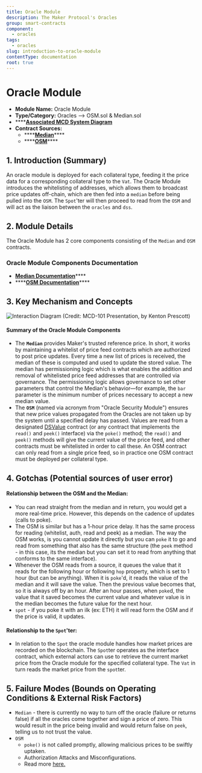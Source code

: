 ```yaml
---
title: Oracle Module
description: The Maker Protocol's Oracles
group: smart-contracts
component:
  - oracles
tags:
  - oracles
slug: introduction-to-oracle-module
contentType: documentation
root: true
---
```


# Oracle Module

* **Module Name:** Oracle Module
* **Type/Category:** Oracles —&gt; OSM.sol & Median.sol
* \*\*\*\*[**Associated MCD System Diagram**](https://github.com/makerdao/dss/wiki)
* **Contract Sources:**
  * \*\*\*\*[**Median**](https://github.com/makerdao/median/blob/master/src/median.sol)\*\*\*\*
  * \*\*\*\*[**OSM**](https://github.com/makerdao/osm/blob/master/src/osm.sol)\*\*\*\*

## 1. Introduction \(Summary\)

An oracle module is deployed for each collateral type, feeding it the price data for a corresponding collateral type to the `Vat`. The Oracle Module introduces the whitelisting of addresses, which allows them to broadcast price updates off-chain, which are then fed into a `median` before being pulled into the `OSM`. The `Spot`'ter will then proceed to read from the `OSM` and will act as the liaison between the `oracles` and `dss`.

## 2. Module Details

The Oracle Module has 2 core components consisting of the `Median` and `OSM` contracts.

### Oracle Module Components Documentation

* [**Median Documentation**](https://docs.makerdao.com/smart-contract-modules/oracle-module/median-detailed-documentation)\*\*\*\*
* \*\*\*\*[**OSM Documentation**](https://docs.makerdao.com/smart-contract-modules/oracle-module/oracle-security-module-osm-detailed-documentation)\*\*\*\*

## 3. Key Mechanism and Concepts

![Interaction Diagram \(Credit: MCD-101 Presentation, by Kenton Prescott\)](/images/documentation/oracles2.png)

#### Summary of the Oracle **Module Components**

* The **`Median`** provides Maker's trusted reference price. In short, it works by maintaining a whitelist of price feed contracts which are authorized to post price updates. Every time a new list of prices is received, the median of these is computed and used to update the stored value. The median has permissioning logic which is what enables the addition and removal of whitelisted price feed addresses that are controlled via governance. The permissioning logic allows governance to set other parameters that control the Median's behavior—for example, the `bar` parameter is the minimum number of prices necessary to accept a new median value.
* The **`OSM`** \(named via acronym from "Oracle Security Module"\) ensures that new price values propagated from the Oracles are not taken up by the system until a specified delay has passed. Values are read from a designated [DSValue](https://github.com/dapphub/ds-value) contract \(or any contract that implements the `read()` and `peek()` interface\) via the `poke()` method; the `read()` and `peek()` methods will give the current value of the price feed, and other contracts must be whitelisted in order to call these. An OSM contract can only read from a single price feed, so in practice one OSM contract must be deployed per collateral type.

## 4. Gotchas \(Potential sources of user error\)

#### **Relationship between the OSM and the Median:**

* You can read straight from the median and in return, you would get a more real-time price. However, this depends on the cadence of updates \(calls to poke\).
* The OSM is similar but has a 1-hour price delay. It has the same process for reading \(whitelist, auth, read and peek\) as a median. The way the OSM works, is you cannot update it directly but you can `poke` it to go and read from something that also has the same structure \(the `peek` method - in this case, its the median but you can set it to read from anything that conforms to the same interface\).
* Whenever the OSM reads from a source, it queues the value that it reads for the following hour or following `hop` property, which is set to 1 hour \(but can be anything\). When it is `poke`'d, it reads the value of the median and it will save the value. Then the previous value becomes that, so it is always off by an hour. After an hour passes, when `poke`d, the value that it saved becomes the current value and whatever value is in the median becomes the future value for the next hour.
* `spot` - if you poke it with an ilk \(ex: ETH\) it will read form the OSM and if the price is valid, it updates.

#### Relationship to the `Spot`'ter:

* In relation to the `Spot` the oracle module handles how market prices are recorded on the blockchain. The `Spot`ter operates as the interface contract, which external actors can use to retrieve the current market price from the Oracle module for the specified collateral type. The `Vat` in turn reads the market price from the `spot`ter.

## 5. Failure Modes \(Bounds on Operating Conditions & External Risk Factors\)

* `Median` - there is currently no way to turn off the oracle \(failure or returns false\) if all the oracles come together and sign a price of zero. This would result in the price being invalid and would return false on `peek`, telling us to not trust the value.
* `OSM`
  * `poke()` is not called promptly, allowing malicious prices to be swiftly uptaken.
  * Authorization Attacks and Misconfigurations.
  * Read more [here.](https://docs.makerdao.com/smart-contract-modules/oracle-module/oracle-security-module-osm-detailed-documentation#5-failure-modes-bounds-on-operating-conditions-and-external-risk-factors)

